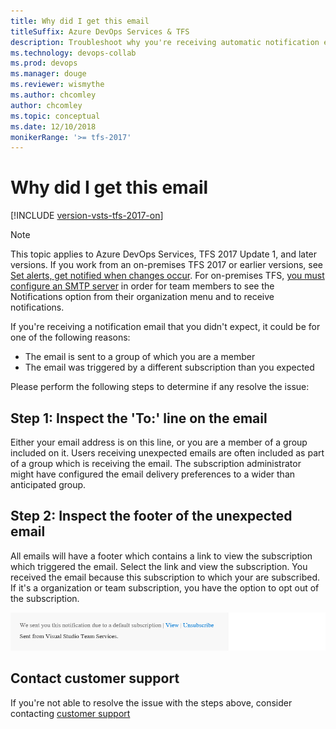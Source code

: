 ```yaml
---
title: Why did I get this email
titleSuffix: Azure DevOps Services & TFS 
description: Troubleshoot why you're receiving automatic notification emails from Azure DevOps Services or Team Foundation Server (TFS)
ms.technology: devops-collab
ms.prod: devops
ms.manager: douge
ms.reviewer: wismythe
ms.author: chcomley 
author: chcomley
ms.topic: conceptual
ms.date: 12/10/2018  
monikerRange: '>= tfs-2017'
---
```


# Why did I get this email

[!INCLUDE [version-vsts-tfs-2017-on](../boards/_shared/version-vsts-tfs-2017-on.md)]

> [!NOTE]  
> This topic applies to Azure DevOps Services, TFS 2017 Update 1, and later versions. If you work from an on-premises TFS 2017 or earlier versions, see [Set alerts, get notified when changes occur](../work/track/alerts-and-notifications.md). For on-premises TFS, [you must configure an SMTP server](/tfs/server/admin/setup-customize-alerts) in order for team members to see the Notifications option from their organization menu and to receive notifications.

If you're receiving a notification email that you didn't expect, it could be for one of the following reasons:

* The email is sent to a group of which you are a member
* The email was triggered by a different subscription than you expected

Please perform the following steps to determine if any resolve the issue:

## Step 1: Inspect the 'To:' line on the email

Either your email address is on this line, or you are a member of a group included on it. Users receiving unexpected emails are often included as part of a group which is receiving the email. The subscription administrator might have configured the email delivery preferences to a wider than anticipated group.

## Step 2: Inspect the footer of the unexpected email

All emails will have a footer which contains a link to view the subscription which triggered the email.  Select the link and view the subscription. You received the email because this subscription to which your are subscribed.  If it's a organization or team subscription, you have the option to opt out of the subscription.

![Email footer](_img/email-footer-view.png)

## Contact customer support

If you're not able to resolve the issue with the steps above, consider contacting [customer support](troubleshoot-contact-support.md)
